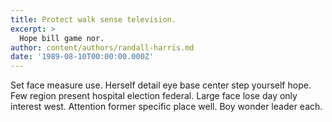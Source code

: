 ```yaml
---
title: Protect walk sense television.
excerpt: >
  Hope bill game nor.
author: content/authors/randall-harris.md
date: '1989-08-10T00:00:00.000Z'
---
```

Set face measure use. Herself detail eye base center step yourself hope. Few region present hospital election federal. Large face lose day only interest west. Attention former specific place well. Boy wonder leader each.